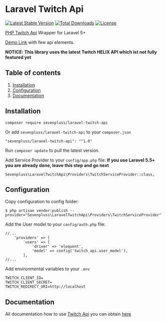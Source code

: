 # Laravel Twitch Api

[![Latest Stable Version](https://img.shields.io/packagist/v/sevenpluss/laravel-twitch-api.svg?style=flat-square)](https://packagist.org/packages/sevenpluss/laravel-twitch-api)
[![Total Downloads](https://img.shields.io/packagist/dt/sevenpluss/laravel-twitch-api.svg?style=flat-square)](https://packagist.org/packages/sevenpluss/laravel-twitch-api)
[![License](https://img.shields.io/packagist/l/sevenpluss/laravel-twitch-api.svg?style=flat-square)](https://packagist.org/packages/sevenpluss/laravel-twitch-api)

[PHP Twitch Api](https://github.com/sevenpluss/twitch-api) Wrapper for Laravel 5+

[Demo Link](https://herokutop.com) with few api elements.

**NOTICE: This library uses the latest Twitch HELIX API which ist not fully featured yet**

## Table of contents

1. [Installation](https://github.com/sevenpluss/laravel-twitch-api#installation)
2. [Configuration](https://github.com/sevenpluss/laravel-twitch-api#configuration)
3. [Documentation](https://github.com/sevenpluss/twitch-api#documentation)

## Installation

```
composer require sevenpluss/laravel-twitch-api
```

Or add `sevenpluss/laravel-twitch-api` to your `composer.json`

```
"sevenpluss/laravel-twitch-api": "^1.0"
```

Run `composer update` to pull the latest version.

Add Service Provider to your `config/app.php` file:
**If you use Laravel 5.5+ you are already done, leave this step and go next**

```
Sevenpluss\LaravelTwitchApi\Providers\TwitchServiceProvider::class,
```

## Configuration

Copy configuration to config folder:

```
$ php artisan vendor:publish --provider="Sevenpluss\LaravelTwitchApi\Providers\TwitchServiceProvider"
```

Add the User model to your `config/auth.php` file:
```
//...
    'providers' => [
        'users' => [
            'driver' => 'eloquent',
            'model' => config('twitch_api.user_model'),
        ],
//...
```

Add environmental variables to your `.env`

```
TWITCH_CLIENT_ID=
TWITCH_CLIENT_SECRET=
TWITCH_REDIRECT_URI=http://localhost
```

## Documentation

All documentation how to use [Twitch Api](https://github.com/sevenpluss/twitch-api) you can obtain [here](https://github.com/sevenpluss/twitch-api#documentation)
